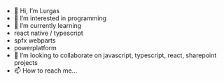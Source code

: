 - 👋 Hi, I’m Lurgas
- 👀 I’m interested in programming
- 🌱 I’m currently learning
-   react native / typescript
-   spfx webparts
-   powerplatform
- 💞️ I’m looking to collaborate on javascript, typescript, react, sharepoint projects
- 📫 How to reach me... 

<!---
Lurgas0214/Lurgas0214 is a ✨ special ✨ repository because its `README.md` (this file) appears on your GitHub profile.
You can click the Preview link to take a look at your changes.
--->
